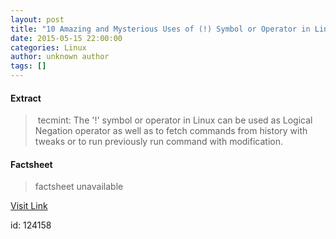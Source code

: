 ```yaml
---
layout: post
title: "10 Amazing and Mysterious Uses of (!) Symbol or Operator in Linux Commands"
date: 2015-05-15 22:00:00
categories: Linux
author: unknown author
tags: []
---
```



#### Extract
>&nbsp;tecmint: The '!' symbol or operator in Linux can be used as Logical Negation operator as well as to fetch commands from history with tweaks or to run previously run command with modification.

#### Factsheet
>factsheet unavailable

[Visit Link](http://www.linuxtoday.com/infrastructure/10-amazing-and-mysterious-uses-of-symbol-or-operator-in-linux-commands-150515032508.html)

id:  124158
